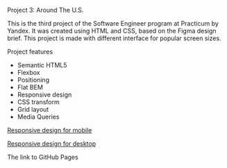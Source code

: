 Project 3: Around The U.S.

This is the third project of the Software Engineer program at Practicum by Yandex. It was created using HTML and CSS, based on the Figma design brief. This project is made with different interface for popular screen sizes.

Project features

- Semantic HTML5
- Flexbox
- Positioning
- Flat BEM
- Responsive design
- CSS transform
- Grid layout
- Media Queries

[Responsive design for mobile](images/screenshot-mobile.png)

[Responsive design for desktop](images/screenshot-desktop.png)

The link to GitHub Pages
